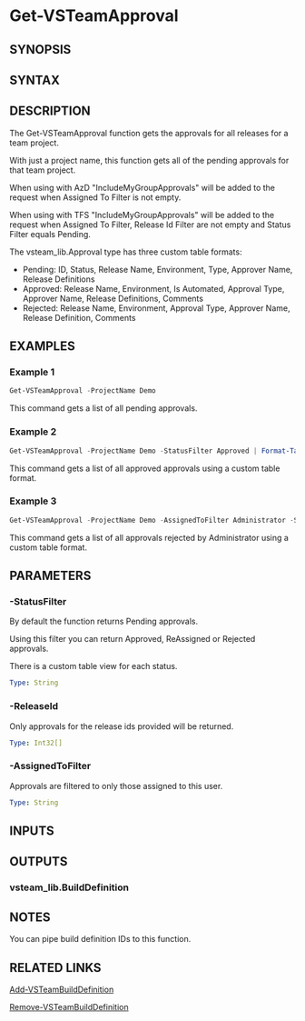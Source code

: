 <!-- #include "./common/header.md" -->

# Get-VSTeamApproval

## SYNOPSIS

<!-- #include "./synopsis/Get-VSTeamApproval.md" -->

## SYNTAX

## DESCRIPTION

The Get-VSTeamApproval function gets the approvals for all releases for a team project.

With just a project name, this function gets all of the pending approvals for that team project.

When using with AzD "IncludeMyGroupApprovals" will be added to the request when Assigned To Filter is not empty.

When using with TFS "IncludeMyGroupApprovals" will be added to the request when Assigned To Filter, Release Id Filter are not empty and Status Filter equals Pending.

The vsteam_lib.Approval type has three custom table formats:

- Pending: ID, Status, Release Name, Environment, Type, Approver Name, Release Definitions
- Approved: Release Name, Environment, Is Automated, Approval Type, Approver Name, Release Definitions, Comments
- Rejected: Release Name, Environment, Approval Type, Approver Name, Release Definition, Comments

## EXAMPLES

### Example 1

```powershell
Get-VSTeamApproval -ProjectName Demo
```

This command gets a list of all pending approvals.

### Example 2

```powershell
Get-VSTeamApproval -ProjectName Demo -StatusFilter Approved | Format-Table -View Approved
```

This command gets a list of all approved approvals using a custom table format.

### Example 3

```powershell
Get-VSTeamApproval -ProjectName Demo -AssignedToFilter Administrator -StatusFilter Rejected | FT -View Rejected
```

This command gets a list of all approvals rejected by Administrator using a custom table format.

## PARAMETERS

<!-- #include "./params/projectName.md" -->

### -StatusFilter

By default the function returns Pending approvals.

Using this filter you can return Approved, ReAssigned or Rejected approvals.

There is a custom table view for each status.

```yaml
Type: String
```

### -ReleaseId

Only approvals for the release ids provided will be returned.

```yaml
Type: Int32[]
```

### -AssignedToFilter

Approvals are filtered to only those assigned to this user.

```yaml
Type: String
```

## INPUTS

## OUTPUTS

### vsteam_lib.BuildDefinition

## NOTES

You can pipe build definition IDs to this function.

<!-- #include "./common/prerequisites.md" -->

## RELATED LINKS

<!-- #include "./common/related.md" -->

[Add-VSTeamBuildDefinition](Add-VSTeamBuildDefinition.md)

[Remove-VSTeamBuildDefinition](Remove-VSTeamBuildDefinition.md)
